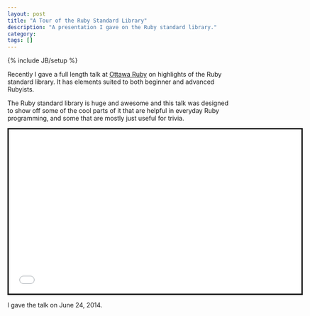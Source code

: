 ```yaml
---
layout: post
title: "A Tour of the Ruby Standard Library"
description: "A presentation I gave on the Ruby standard library."
category:
tags: []
---
```

{% include JB/setup %}

Recently I gave a full length talk at [Ottawa Ruby](http://ottawaruby.ca/) on highlights of the Ruby standard library. It has elements suited to both beginner and advanced Rubyists.

The Ruby standard library is huge and awesome and this talk was designed to show off some of the cool parts of it that are helpful in everyday Ruby programming, and some that are mostly just useful for trivia.

<iframe allowfullscreen mozallowfullscreen webkitallowfullscreen src="/rubytour/embedder.html#index.html" width="660" height="370" style="border:3px solid black;">
</iframe>

I gave the talk on June 24, 2014.
